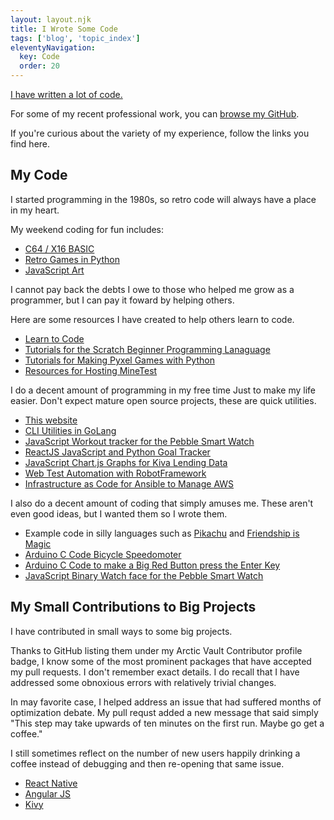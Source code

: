 ```yaml
---
layout: layout.njk
title: I Wrote Some Code
tags: ['blog', 'topic_index']
eleventyNavigation:
  key: Code
  order: 20
---
```


[I have written a lot of code.](/me/code)

For some of my recent professional work,
you can [browse my GitHub](https://github.com/edthedev).

If you're curious about the variety of my experience, follow the links you find here.

## My Code

I started programming in the 1980s,
so retro code will always have a place in my heart.

My weekend coding for fun includes:

+ [C64 / X16 BASIC](/basic)
+ [Retro Games in Python](https://github.com/edthedev/educade)
+ [JavaScript Art](/art/live)

I cannot pay back the debts I owe to those who helped me grow as a programmer, but I can pay it foward by helping others.

Here are some resources I have created to help others learn to code.

+ [Learn to Code](/learn2code)
+ [Tutorials for the Scratch Beginner Programming Lanaguage](https://github.com/edthedev/scratch_lessons)
+ [Tutorials for Making Pyxel Games with Python](/pyxel)
+ [Resources for Hosting MineTest](/blog/minetest)

I do a decent amount of programming in my free time 
Just to make my life easier. Don't expect mature open source projects, these are quick utilities.

+ [This website](/meta)
+ [CLI Utilities in GoLang](https://github.com/search?q=user%3Aedthedev+language%3Ago&type=repositories)
+ [JavaScript Workout tracker for the Pebble Smart Watch](https://github.com/edthedev/LiftPebble)
+ [ReactJS JavaScript and Python Goal Tracker](https://github.com/edthedev/MyGoal.space)
+ [JavaScript Chart.js Graphs for Kiva Lending Data](https://github.com/edthedev/kiva_graphs)
+ [Web Test Automation with RobotFramework](https://github.com/edthedev/Learn_RobotFramework_IllinoisPTR)
+ [Infrastructure as Code for Ansible to Manage AWS](/blog/s3)

I also do a decent amount of coding that simply amuses me.
These aren't even good ideas, but I wanted them so I wrote them.

+ Example code in silly languages such as [Pikachu](/pikachu) and [Friendship is Magic](/blog/friendship)
+ [Arduino C Code Bicycle Speedomoter](https://github.com/edthedev/arduino-bike-speed)
+ [Arduino C Code to make a Big Red Button press the Enter Key](https://github.com/edthedev/bigredbutton)
+ [JavaScript Binary Watch face for the Pebble Smart Watch](https://github.com/edthedev/BinaryClock)

## My Small Contributions to Big Projects

I have contributed in small ways to some big projects.

Thanks to GitHub listing them under my Arctic Vault Contributor profile badge,
I know some of the most prominent packages that have accepted my pull requests.
I don't remember exact details. I do recall that I have addressed some obnoxious errors with relatively trivial changes.

In may favorite case, I helped address an issue that had suffered months of optimization debate.
 My pull requst added a new message that said simply "This step may take upwards of ten minutes on the first run. Maybe go get a coffee."

I still sometimes reflect on the number of new users happily drinking a coffee instead of debugging and then re-opening that same issue.

+ [React Native](https://github.com/facebook/react-native)
+ [Angular JS](https://github.com/angular/angular.js)
+ [Kivy](https://github.com/kivy/kivy)

